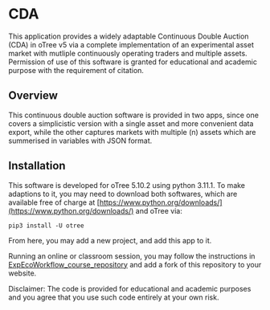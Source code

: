 # CDA
This application provides a widely adaptable Continuous Double Auction (CDA) in oTree v5 via a complete implementation of an experimental asset market with mutliple continuously operating traders and multiple assets. Permission of use of this software is granted for educational and academic purpose with the requirement of citation.

## Overview
This continuous double auction software is provided in two apps, since one covers a simplicistic version with a single asset and more convenient data export, while the other captures markets with multiple (n) assets which are summerised in variables with JSON format.

## Installation
This software is developed for oTree 5.10.2 using python 3.11.1. To make adaptions to it, you may need to download both softwares, which are available free of charge at [https://www.python.org/downloads/](https://www.python.org/downloads/) and oTree via: 
```
pip3 install -U otree
```
From here, you may add a new project, and add this app to it.

Running an online or classroom session, you may follow the instructions in [ExpEcoWorkflow_course_repository](https://ploteo.github.io/ExpEcoWorkflow_course_repository/7/oTree_deployment_printout.html) and add a fork of this repository to your website.


Disclaimer: The code is provided for educational and academic purposes and you agree that you use such code entirely at your own risk.
